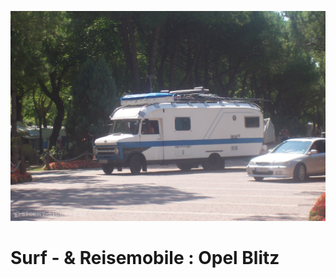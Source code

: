 ![link broken](../../../../../../mediaLibrary/posts/2020/motorhomes/opel-blitz-surf-van-motorhome-campervan/windsurf-stormy-stories-surf-travel-blog-info-about-this-blog-ueber-diesen-blog-WM-100p-100_4166.JPG)

# Surf - & Reisemobile : Opel Blitz
